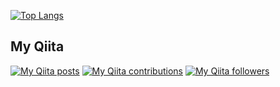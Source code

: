 [![Top Langs](https://github-readme-stats.vercel.app/api/top-langs/?username=ryota-shimajiri&layout=compact&theme=tokyonight
)](https://github.com/anuraghazra/github-readme-stats)

## My Qiita
[![My Qiita posts](https://qiita-badge.apiapi.app/s/shimajiri/posts.svg)](http://qiita.com/shimajiri)
[![My Qiita contributions](https://qiita-badge.apiapi.app/s/shimajiri/contributions.svg)](http://qiita.com/shimajiri)
[![My Qiita followers](https://qiita-badge.apiapi.app/s/shimajiri/followers.svg)](http://qiita.com/shimajiri)
 

<!--
**ryota-shimajiri/ryota-shimajiri** is a ✨ _special_ ✨ repository because its `README.md` (this file) appears on your GitHub profile.

Here are some ideas to get you started:

- 🔭 I’m currently working on ...
- 🌱 I’m currently learning ...
- 👯 I’m looking to collaborate on ...
- 🤔 I’m looking for help with ...
- 💬 Ask me about ...
- 📫 How to reach me: ...
- 😄 Pronouns: ...
- ⚡ Fun fact: ...
-->
